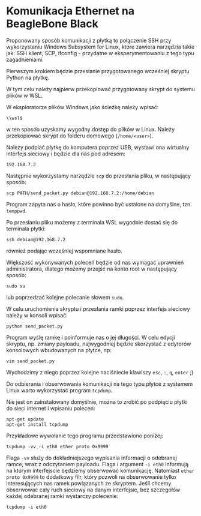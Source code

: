 ﻿# Komunikacja Ethernet na BeagleBone Black

Proponowany sposób komunikacji z płytką to połączenie SSH przy wykorzystaniu Windows Subsystem for Linux, które zawiera narzędzia takie jak: SSH klient, SCP, ifconfig - przydatne w eksperymentowaniu z tego typu zagadnieniami.

Pierwszym krokiem będzie przesłanie przygotowanego wcześniej skryptu Python na płytkę.

W tym celu należy najpierw przekopiować przygotowany skrypt do systemu plików w WSL.


W eksploratorze plików Windows jako ścieżkę należy wpisać:

```
\\wsl$
```
w ten sposób uzyskamy wygodny dostęp do plików w Linux. Należy przekopiować skrypt do folderu domowego (`/home/<user>`).

Należy podpiać płytkę do komputera poprzez USB, wystawi ona wirtualny interfejs sieciowy i będzie dla nas pod adresem:
 ```
192.168.7.2
 ```

Następnie wykorzystamy narzędzie `scp` do przesłania pliku, w następujący sposób:
```
scp PATH/send_packet.py debian@192.168.7.2:/home/debian
``` 
Program zapyta nas o hasło, które powinno być ustalone na domyślne, tzn.  `temppwd`.

Po przesłaniu pliku możemy z terminala WSL wygodnie dostać się do terminala płytki:
```
ssh debian@192.168.7.2
```
również podając wcześniej wspomniane hasło.

Większość wykonywanych poleceń będzie od nas wymagać uprawnień administratora, dlatego możemy przejść na konto root w następujący sposób:
```
sudo su
```
lub poprzedzać kolejne polecanie słowem `sudo`.

W celu uruchomienia skryptu i przesłania ramki poprzez interfejs sieciowy należy w konsoli wpisać:
```
python send_packet.py
```
Program wyślę ramkę i poinformuje nas o jej długości.  W celu edycji skryptu, np. zmiany payloadu, najwygodniej będzie skorzystać z edytorów konsolowych wbudowanych na płytce, np:
```
vim send_packet.py
```
Wychodzimy z niego poprzez kolejne naciśniecie klawiszy `esc`, `:`, `q`, `enter` ;)  

Do odbierania i obserwowania komunikacji na tego typu płytce z systemem Linux warto wykorzystać program `tcpdump`.

Nie jest on zainstalowany domyślnie, można to zrobić po podpięciu płytki do sieci internet i wpisaniu poleceń:
```
apt-get update
apt-get install tcpdump
```
Przykładowe wywołanie tego programu przedstawiono poniżej:

``` 
tcpdump -vv -i eth0 ether proto 0x9999
```
Flaga `-vv` służy do dokładniejszego wypisania informacji o odebranej ramce, wraz z odczytaniem payloadu. Flaga  i argument `-i eth0` informują na którym interfejscie będziemy obserwować komunikację. Natomiast `ether proto 0x9999` to dodatkowy filr, który pozwoli na obserwowanie tylko interesujących nas ramek powiązanych ze skryptem. Jeśli chcemy obserwować cały ruch sieciowy na danym interfejsie, bez szczegółów każdej odebranej ramki wystarczy polecenie:

``` 
tcpdump -i eth0
```

